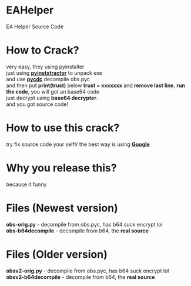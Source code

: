 # EAHelper
EA Helper Source Code

# How to Crack?
very easy, they using pyinstaller\
just using **[pyinstxtractor](https://github.com/extremecoders-re/pyinstxtractor)** to unpack exe\
and use **[pycdc](https://github.com/zrax/pycdc)** decompile obs.pyc\
and then put **print(trust)** below **trust = xxxxxxx** and **remove last line**, **run the code**, you will got an base64 code\
just decrypt using **base64 decrypter**.\
and you got source code!

# How to use this crack?
try fix source code your self!/
the best way is using **[Google](https://google.com)**

# Why you release this?
because it funny

# Files (Newest version)
**obs-orig.py** - decompile from obs.pyc, has b64 suck encrypt lol\
**obs-b64decompile** - decompile from b64, the **real source**

# Files (Older version)
**obsv2-orig.py** - decompile from obs.pyc, has b64 suck encrypt lol\
**obsv2-b64decompile** - decompile from b64, the **real source**
